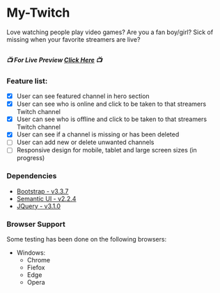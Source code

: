 # My-Twitch
Love watching people play video games? Are you a fan boy/girl? Sick of missing when your favorite streamers are live?

##

##### :tv: For Live Preview [Click Here](https://biffyn.github.io/My-Twitch/) :tv:

### Feature list:

 - [x] User can see featured channel in hero section
 - [x] User can see who is online and click to be taken to that streamers Twitch channel
 - [x] User can see who is offline and click to be taken to that streamers Twitch channel
 - [x] User can see if a channel is missing or has been deleted
 - [ ] User can add new or delete unwanted channels
 - [ ] Responsive design for mobile, tablet and large screen sizes (in progress)
 
 ### Dependencies 
* [Bootstrap - v3.3.7](http://getbootstrap.com/)
* [Semantic UI - v2.2.4](http://semantic-ui.com/)
* [JQuery - v3.1.0](https://jquery.com/)

### Browser Support

Some testing has been done on the following browsers:

* Windows:
	* Chrome
	* Fiefox
	* Edge
	* Opera
